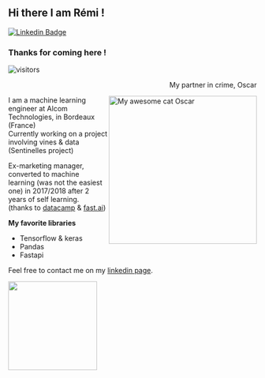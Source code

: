 ## Hi there I am Rémi !
[![Linkedin Badge](https://img.shields.io/badge/-LinkedIn-0e76a8?style=flat-square&logo=Linkedin&logoColor=white)](https://linkedin.com/in/remi-caland)
### Thanks for coming here ! 
![visitors](https://visitor-badge.glitch.me/badge?page_id=remic33.visitor-badge)


<p align="right"> My partner in crime, Oscar </p>
<img align="right" width="300" height="300" src="https://zupimages.net/up/21/43/yx3x.jpg" alt="My awesome cat Oscar" /></a>


I am a machine learning engineer at Alcom Technologies, in Bordeaux (France)  
Currently working on a project involving vines & data (Sentinelles project)  

Ex-marketing manager, converted to machine learning (was not the easiest one) in 2017/2018 after 2 years of self learning.  
(thanks to [datacamp](https://www.datacamp.com/) & [fast.ai](https://www.fast.ai/))

**My favorite libraries**  
- Tensorflow & keras
- Pandas
- Fastapi


Feel free to contact me on my [linkedin page](https://linkedin.com/in/remi-caland). 



<img height="180em" src="https://github-readme-stats.vercel.app/api?username=remic33&show_icons=true&hide_border=true&&count_private=true&include_all_commits=true" />